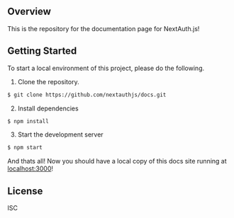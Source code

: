 ## Overview

This is the repository for the documentation page for NextAuth.js!

## Getting Started

To start a local environment of this project, please do the following.

1. Clone the repository.

```bash
$ git clone https://github.com/nextauthjs/docs.git
```

2. Install dependencies

```bash
$ npm install
```

3. Start the development server

```bash
$ npm start
```

And thats all! Now you should have a local copy of this docs site running at [localhost:3000](http://localhost:3000)!

## License

ISC

